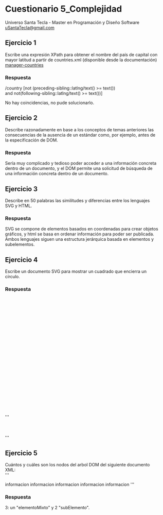 # Cuestionario 5_Complejidad
Universo Santa Tecla - Master en Programación y Diseño Software
[uSantaTecla@gmail.com](mailto:uSantaTecla@gmail.com)  
  
  
## Ejercicio 1

Escribe una expresión XPath para obtener el nombre del país de capital con mayor latitud a partir de countries.xml (disponible desde la documentación)  
[manager-countries](https://github.com/USantaTecla-tech-xml/manager-countries/blob/master/0.0.dataLanguages/v0.0/data.xml)  
  
### Respuesta  

/country [not (preceding-sibling::latlng/text() >= text())  
and not(following-sibling::latlng/text() >= text())]
  
  
No hay coincidencias, no pude solucionarlo.
  
  
## Ejercicio 2
Describe razonadamente en base a los conceptos de temas anteriores las consecuencias de la ausencia de un estándar como, por ejemplo, antes de la especificación de DOM.
  
### Respuesta  
  
Sería muy complicado y tedioso poder acceder a una información concreta dentro de un documento, y el DOM permite una solicitud de búsqueda de una información concreta dentro de un documento.
    
  
## Ejercicio 3

Describe en 50 palabras las similitudes y diferencias entre los lenguajes SVG y HTML.
  
### Respuesta
SVG se compone de elementos basados en coordenadas para crear objetos gráficos, y html se basa en ordenar información para poder ser publicada. Ambos lenguajes siguen una estructura jerárquica basada en elementos y subelementos.
  
  
  
## Ejercicio 4


Escribe un documento SVG para mostrar un cuadrado que encierra un círculo.
  
### Respuesta
''' 
<svg xmlns="http://www.w3.org/2000/svg" width="400" height="400" fill="none">  
<rect width="120" height="120" fill="none" stroke="#000000"/>  
<circle cx="60" cy="60" r="60" fill="d9d9d9" stroke="#000000"/>  
</svg>    
'''  
  
    
## Ejercicio 5  
  
Cuántos y cuáles son los nodos del arbol DOM del siguiente documento XML:  
'''
<?xml version="1.0" encoding="UTF-8"?>
  <elementoMixto atributo="informacion"> informacion 
    <subElemento atributo="informacion"> informacion </subElemento> informacion 
    <subElemento atributo="informacion"> informacion</subElemento> informacion 
  </elementoMixto> 
'''

### Respuesta  
  
3: un "elementoMixto" y 2 "subElemento".